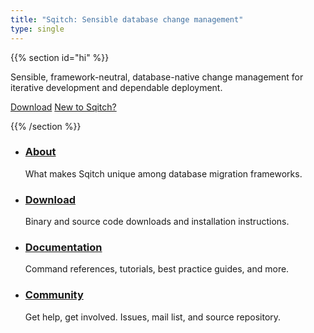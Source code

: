 ```yaml
---
title: "Sqitch: Sensible database change management"
type: single
---
```


{{% section id="hi" %}}

<!-- The framework-neutral, database-loving, developer-friendly, dependable database change management system. -->

Sensible, framework-neutral, database-native change management for iterative development and dependable deployment.

<!-- Sqitch is the developer-friendly, confidence-inducing, platform-neutral database change management system. -->

<a href="/download/" class="download" title="Download Sqitch"> Download</a>
<a href="/about/" title="About Sqitch">New to Sqitch?</a>

{{% /section %}}

<main>
	<section id="info">
		<nav>
			<ul>
				<li>
					<a class="about" href="/about/"><h3>About</h3></a>
					<p>What makes Sqitch unique among database migration frameworks.</p>
				</li>
				<li>
					<a class="download" href="/download/"><h3>Download</h3></a>
					<p>Binary and source code downloads and installation instructions.</p>
				</li>
				<li>
					<a class="docs" href="/docs/"><h3>Documentation</h3></a>
					<p>Command references, tutorials, best practice guides, and more.</p>
				</li>
				<li>
					<a class="community" href="/community/"><h3>Community</h3></a>
					<p>Get help, get involved. Issues, mail list, and source repository.</p>
				</li>
			</ul>
		</nav>
	</section>
</main>